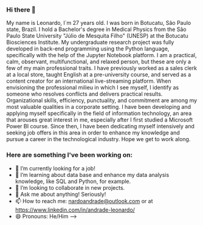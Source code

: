 ### Hi there 👋
  My name is Leonardo, I`m 27 years old.
  I was born in Botucatu, São Paulo state, Brazil. I hold a Bachelor's degree in Medical Physics from the São Paulo State University "Júlio de Mesquita Filho" (UNESP) at the Botucatu Biosciences Institute. My undergraduate research project was fully developed in back-end programming using the Python language, specifically with the help of the Jupyter Notebook platform. I am a practical, calm, observant, multifunctional, and relaxed person, but these are only a few of my main professional traits.
  I have previously worked as a sales clerk at a local store, taught English at a pre-university course, and served as a content creator for an international live-streaming platform. When envisioning the professional milieu in which I see myself, I identify as someone who resolves conflicts and delivers practical results. Organizational skills, efficiency, punctuality, and commitment are among my most valuable qualities in a corporate setting.
  I have been developing and applying myself specifically in the field of information technology, an area that arouses great interest in me, especially after I first studied a Microsoft Power BI course. Since then, I have been dedicating myself intensively and seeking job offers in this area in order to enhance my knowledge and pursue a career in the technological industry.
  Hope we get to work along.

### Here are something I've been working on:

- 🔭 I’m currently looking for a job!
- 🌱 I’m learning about data base and enhance my data analysis knowledge, like SQL and Python, for example.
- 👯 I’m looking to collaborate in new projects.
- 💬 Ask me about anything! Seriously! 
- 📫 How to reach me: nardoandrade@outlook.com or at https://www.linkedin.com/in/andrade-leonardo/
- 😄 Pronouns: He/Him
-->
